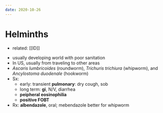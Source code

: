 ```yaml
---
date: 2020-10-26
---
```


# Helminths

- related: [[ID]]

<!-- intestinal helminths types, sx, dx, treatment -->

- usually developing world with poor sanitation
- In US, usually from traveling to other areas
- _Ascaris lumbricoides_ (roundworm), _Trichuris trichiura_ (whipworm), and _Ancylostoma duodenale_ (hookworm)
- Sx:
	- early: transient **pulmonary**: dry cough, sob
	- long term: **gi**, N/V, diarrhea
	- **peipheral eosinophilia**
	- **positive FOBT**
- Rx: **albendazole**, oral; mebendazole better for whipworm
